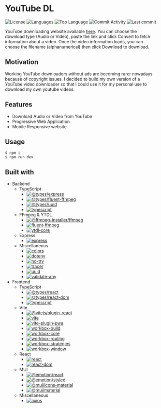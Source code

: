 # YouTube DL

![License](https://img.shields.io/github/license/zS1L3NT/web-youtubedl?style=for-the-badge) ![Languages](https://img.shields.io/github/languages/count/zS1L3NT/web-youtubedl?style=for-the-badge) ![Top Language](https://img.shields.io/github/languages/top/zS1L3NT/web-youtubedl?style=for-the-badge) ![Commit Activity](https://img.shields.io/github/commit-activity/y/zS1L3NT/web-youtubedl?style=for-the-badge) ![Last commit](https://img.shields.io/github/last-commit/zS1L3NT/web-youtubedl?style=for-the-badge)

YouTube downloading website available [here](https://youtubedl.zectan.com/).
You can choose the download type (Audio or Video), paste the link and click Convert to fetch information about a video.
Once the video information loads, you can choose the filename (alphanumerical) then click Download to download.

## Motivation

Working YouTube downloaders without ads are becoming rarer nowadays because of copyright issues. I decided to build my own version of a YouTube video downloader so that I could use it for my personal use to download my own youtube videos.

## Features

-   Download Audio or Video from YouTube
-   Progressive Web Application
-   Mobile Responsive website

## Usage

```
$ npm i
$ npm run dev
```

## Built with

-   Backend
    -   TypeScript
        -   [![@types/express](https://img.shields.io/github/package-json/dependency-version/zS1L3NT/web-youtubedl/dev/@types/express?style=flat-square&filename=web-express-youtubedl%2Fpackage.json)](https://npmjs.com/package/@types/express)
        -   [![@types/fluent-ffmpeg](https://img.shields.io/github/package-json/dependency-version/zS1L3NT/web-youtubedl/dev/@types/fluent-ffmpeg?style=flat-square&filename=web-express-youtubedl%2Fpackage.json)](https://npmjs.com/package/@types/fluent-ffmpeg)
        -   [![@types/uuid](https://img.shields.io/github/package-json/dependency-version/zS1L3NT/web-youtubedl/dev/@types/uuid?style=flat-square&filename=web-express-youtubedl%2Fpackage.json)](https://npmjs.com/package/@types/uuid)
        -   [![typescript](https://img.shields.io/github/package-json/dependency-version/zS1L3NT/web-youtubedl/dev/typescript?style=flat-square&filename=web-express-youtubedl%2Fpackage.json)](https://npmjs.com/package/typescript)
    -   FFmpeg & YTDL
        -   [![@ffmpeg-installer/ffmpeg](https://img.shields.io/github/package-json/dependency-version/zS1L3NT/web-youtubedl/@ffmpeg-installer/ffmpeg?style=flat-square&filename=web-express-youtubedl%2Fpackage.json)](https://npmjs.com/package/@ffmpeg-installer/ffmpeg)
        -   [![fluent-ffmpeg](https://img.shields.io/github/package-json/dependency-version/zS1L3NT/web-youtubedl/fluent-ffmpeg?style=flat-square&filename=web-express-youtubedl%2Fpackage.json)](https://npmjs.com/package/fluent-ffmpeg)
        -   [![ytdl-core](https://img.shields.io/github/package-json/dependency-version/zS1L3NT/web-youtubedl/ytdl-core?style=flat-square&filename=web-express-youtubedl%2Fpackage.json)](https://npmjs.com/package/ytdl-core)
    -   Express
        -   [![express](https://img.shields.io/github/package-json/dependency-version/zS1L3NT/web-youtubedl/express?style=flat-square&filename=web-express-youtubedl%2Fpackage.json)](https://npmjs.com/package/express)
    -   Miscellaneous
        -   [![colors](https://img.shields.io/github/package-json/dependency-version/zS1L3NT/web-youtubedl/colors?style=flat-square&filename=web-express-youtubedl%2Fpackage.json)](https://npmjs.com/package/colors)
        -   [![dotenv](https://img.shields.io/github/package-json/dependency-version/zS1L3NT/web-youtubedl/dotenv?style=flat-square&filename=web-express-youtubedl%2Fpackage.json)](https://npmjs.com/package/dotenv)
        -   [![no-try](https://img.shields.io/github/package-json/dependency-version/zS1L3NT/web-youtubedl/no-try?style=flat-square&filename=web-express-youtubedl%2Fpackage.json)](https://npmjs.com/package/no-try)
        -   [![tracer](https://img.shields.io/github/package-json/dependency-version/zS1L3NT/web-youtubedl/tracer?style=flat-square&filename=web-express-youtubedl%2Fpackage.json)](https://npmjs.com/package/tracer)
        -   [![uuid](https://img.shields.io/github/package-json/dependency-version/zS1L3NT/web-youtubedl/uuid?style=flat-square&filename=web-express-youtubedl%2Fpackage.json)](https://npmjs.com/package/uuid)
        -   [![validate-any](https://img.shields.io/github/package-json/dependency-version/zS1L3NT/web-youtubedl/validate-any?style=flat-square&filename=web-express-youtubedl%2Fpackage.json)](https://npmjs.com/package/validate-any)
-   Frontend
    -   TypeScript
        -   [![@types/react](https://img.shields.io/github/package-json/dependency-version/zS1L3NT/web-youtubedl/dev/@types/react?style=flat-square&filename=web-react-youtubedl%2Fpackage.json)](https://npmjs.com/package/@types/react)
        -   [![@types/react-dom](https://img.shields.io/github/package-json/dependency-version/zS1L3NT/web-youtubedl/dev/@types/react-dom?style=flat-square&filename=web-react-youtubedl%2Fpackage.json)](https://npmjs.com/package/@types/react-dom)
        -   [![typescript](https://img.shields.io/github/package-json/dependency-version/zS1L3NT/web-youtubedl/dev/typescript?style=flat-square&filename=web-react-youtubedl%2Fpackage.json)](https://npmjs.com/package/typescript)
    -   Vite
        -   [![@vitejs/plugin-react](https://img.shields.io/github/package-json/dependency-version/zS1L3NT/web-youtubedl/dev/@vitejs/plugin-react?style=flat-square&filename=web-react-youtubedl%2Fpackage.json)](https://npmjs.com/package/@vitejs/plugin-react)
        -   [![vite](https://img.shields.io/github/package-json/dependency-version/zS1L3NT/web-youtubedl/dev/vite?style=flat-square&filename=web-react-youtubedl%2Fpackage.json)](https://npmjs.com/package/vite)
        -   [![vite-plugin-pwa](https://img.shields.io/github/package-json/dependency-version/zS1L3NT/web-youtubedl/dev/vite-plugin-pwa?style=flat-square&filename=web-react-youtubedl%2Fpackage.json)](https://npmjs.com/package/vite-plugin-pwa)
        -   [![workbox-build](https://img.shields.io/github/package-json/dependency-version/zS1L3NT/web-youtubedl/dev/workbox-build?style=flat-square&filename=web-react-youtubedl%2Fpackage.json)](https://npmjs.com/package/workbox-build)
        -   [![workbox-core](https://img.shields.io/github/package-json/dependency-version/zS1L3NT/web-youtubedl/dev/workbox-core?style=flat-square&filename=web-react-youtubedl%2Fpackage.json)](https://npmjs.com/package/workbox-core)
        -   [![workbox-routing](https://img.shields.io/github/package-json/dependency-version/zS1L3NT/web-youtubedl/dev/workbox-routing?style=flat-square&filename=web-react-youtubedl%2Fpackage.json)](https://npmjs.com/package/workbox-routing)
        -   [![workbox-strategies](https://img.shields.io/github/package-json/dependency-version/zS1L3NT/web-youtubedl/dev/workbox-strategies?style=flat-square&filename=web-react-youtubedl%2Fpackage.json)](https://npmjs.com/package/workbox-strategies)
        -   [![workbox-window](https://img.shields.io/github/package-json/dependency-version/zS1L3NT/web-youtubedl/dev/workbox-window?style=flat-square&filename=web-react-youtubedl%2Fpackage.json)](https://npmjs.com/package/workbox-window)
    -   React
        -   [![react](https://img.shields.io/github/package-json/dependency-version/zS1L3NT/web-youtubedl/react?style=flat-square&filename=web-react-youtubedl%2Fpackage.json)](https://npmjs.com/package/react)
        -   [![react-dom](https://img.shields.io/github/package-json/dependency-version/zS1L3NT/web-youtubedl/react-dom?style=flat-square&filename=web-react-youtubedl%2Fpackage.json)](https://npmjs.com/package/react-dom)
    -   MUI
        -   [![@emotion/react](https://img.shields.io/github/package-json/dependency-version/zS1L3NT/web-youtubedl/@emotion/react?style=flat-square&filename=web-react-youtubedl%2Fpackage.json)](https://npmjs.com/package/@emotion/react)
        -   [![@emotion/styled](https://img.shields.io/github/package-json/dependency-version/zS1L3NT/web-youtubedl/@emotion/styled?style=flat-square&filename=web-react-youtubedl%2Fpackage.json)](https://npmjs.com/package/@emotion/styled)
        -   [![@mui/icons-material](https://img.shields.io/github/package-json/dependency-version/zS1L3NT/web-youtubedl/@mui/icons-material?style=flat-square&filename=web-react-youtubedl%2Fpackage.json)](https://npmjs.com/package/@mui/icons-material)
        -   [![@mui/material](https://img.shields.io/github/package-json/dependency-version/zS1L3NT/web-youtubedl/@mui/material?style=flat-square&filename=web-react-youtubedl%2Fpackage.json)](https://npmjs.com/package/@mui/material)
    -   Miscellaneous
        -   [![axios](https://img.shields.io/github/package-json/dependency-version/zS1L3NT/web-youtubedl/axios?style=flat-square&filename=web-react-youtubedl%2Fpackage.json)](https://npmjs.com/package/axios)
